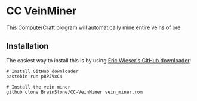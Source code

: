 # CC VeinMiner

This ComputerCraft program will automatically mine entire veins of ore.

## Installation

The easiest way to install this is by
using [Eric Wieser's GitHub downloader](https://github.com/eric-wieser/computercraft-github):

```shell
# Install GitHub downloader
pastebin run p8PJVxC4

# Install the vein miner
github clone BrainStone/CC-VeinMiner vein_miner.rom
```
